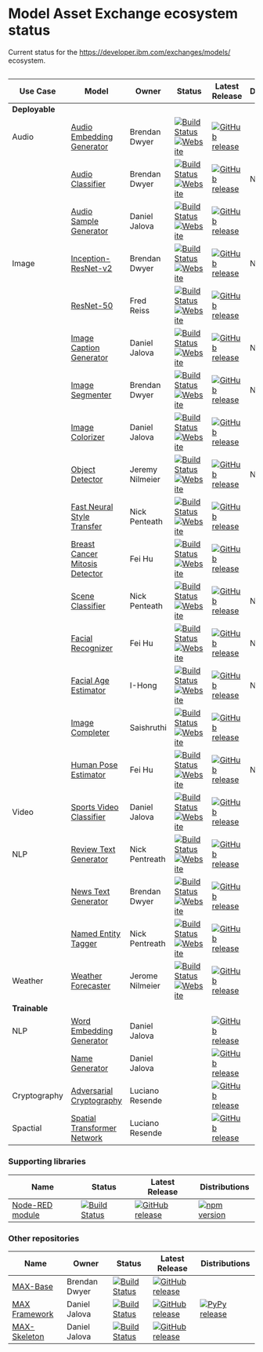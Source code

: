 # Model Asset Exchange ecosystem status

Current status for the https://developer.ibm.com/exchanges/models/ ecosystem.

## 

| Use Case | Model | Owner | Status | Latest Release | Distributions |
| ---- | ---- | ---- | ---- | ---- | ---- |
| **Deployable** |
| Audio    | [Audio Embedding Generator](https://github.com/IBM/MAX-Audio-Embedding-Generator) | Brendan Dwyer | [![Build Status](https://travis-ci.com/IBM/MAX-Audio-Embedding-Generator.svg?branch=master)](https://travis-ci.com/IBM/MAX-Audio-Embedding-Generator) [![Website](https://img.shields.io/website/http/MAX-Audio-Embedding-Generator.max.us-south.containers.appdomain.cloud.svg)](http://MAX-Audio-Embedding-Generator.max.us-south.containers.appdomain.cloud/) | [![GitHub release](https://img.shields.io/github/release/IBM/MAX-Audio-Embedding-Generator.svg)](https://github.com/IBM/MAX-Audio-Embedding-Generator/releases/latest) |
|          | [Audio Classifier](https://github.com/IBM/MAX-Audio-Classifier) | Brendan Dwyer | [![Build Status](https://travis-ci.com/IBM/MAX-Audio-Classifier.svg?branch=master)](https://travis-ci.com/IBM/MAX-Audio-Classifier) [![Website](https://img.shields.io/website/http/MAX-Audio-Classifier.max.us-south.containers.appdomain.cloud.svg)](http://MAX-Audio-Classifier.max.us-south.containers.appdomain.cloud/) | [![GitHub release](https://img.shields.io/github/release/IBM/MAX-Audio-Classifier.svg)](https://github.com/IBM/MAX-Audio-Classifier/releases/latest) | Node-RED |
|          | [Audio Sample Generator](https://github.com/IBM/MAX-Audio-Sample-Generator) | Daniel Jalova | [![Build Status](https://travis-ci.com/IBM/MAX-Audio-Sample-Generator.svg?branch=master)](https://travis-ci.com/IBM/MAX-Audio-Sample-Generator) [![Website](https://img.shields.io/website/http/MAX-Audio-Sample-Generator.max.us-south.containers.appdomain.cloud.svg)](https:/MAX-Audio-Sample-Generator.max.us-south.containers.appdomain.cloud/) | [![GitHub release](https://img.shields.io/github/release/IBM/MAX-Audio-Sample-Generator.svg)](https://github.com/IBM/MAX-Audio-Sample-Generator/releases/latest) |
| Image    | [Inception-ResNet-v2](https://github.com/IBM/MAX-Inception-ResNet-v2) | Brendan Dwyer | [![Build Status](https://travis-ci.com/IBM/MAX-Inception-ResNet-v2.svg?branch=master)](https://travis-ci.com/IBM/MAX-Inception-ResNet-v2)  [![Website](https://img.shields.io/website/http/MAX-Inception-ResNet-v2.max.us-south.containers.appdomain.cloud.svg)](http://MAX-Inception-ResNet-v2.max.us-south.containers.appdomain.cloud/)| [![GitHub release](https://img.shields.io/github/release/IBM/MAX-Inception-ResNet-v2.svg)](https://github.com/IBM/MAX-Inception-ResNet-v2/releases/latest) | Node-RED |
|          | [ResNet-50](https://github.com/IBM/MAX-ResNet-50) | Fred Reiss | [![Build Status](https://travis-ci.com/IBM/MAX-ResNet-50.svg?branch=master)](https://travis-ci.com/IBM/MAX-ResNet-50) [![Website](https://img.shields.io/website/http/MAX-ResNet-50.max.us-south.containers.appdomain.cloud.svg)](http://MAX-ResNet-50.max.us-south.containers.appdomain.cloud/) | [![GitHub release](https://img.shields.io/github/release/IBM/MAX-ResNet-50.svg)](https://github.com/IBM/MAX-ResNet-50/releases/latest) |
|          | [Image Caption Generator](https://github.com/IBM/MAX-Image-Caption-Generator) | Daniel Jalova | [![Build Status](https://travis-ci.com/IBM/MAX-Image-Caption-Generator.svg?branch=master)](https://travis-ci.com/IBM/MAX-Image-Caption-Generator) [![Website](https://img.shields.io/website/http/MAX-Image-Caption-Generator.max.us-south.containers.appdomain.cloud.svg)](http://MAX-Image-Caption-Generator.max.us-south.containers.appdomain.cloud/) | [![GitHub release](https://img.shields.io/github/release/IBM/MAX-Image-Caption-Generator.svg)](https://github.com/IBM/MAX-Image-Caption-Generator/releases/latest) | Node-RED |
|          | [Image Segmenter](https://github.com/IBM/MAX-Image-Segmenter) | Brendan Dwyer | [![Build Status](https://travis-ci.com/IBM/MAX-Image-Segmenter.svg?branch=master)](https://travis-ci.com/IBM/MAX-Image-Segmenter) [![Website](https://img.shields.io/website/http/MAX-Image-Segmenter.max.us-south.containers.appdomain.cloud.svg)](http://MAX-Image-Segmenter.max.us-south.containers.appdomain.cloud/) | [![GitHub release](https://img.shields.io/github/release/IBM/MAX-Image-Segmenter.svg)](https://github.com/IBM/MAX-Image-Segmenter/releases/latest) | Node-RED |
|          | [Image Colorizer](https://github.com/IBM/MAX-Image-Colorizer) | Daniel Jalova | [![Build Status](https://travis-ci.com/IBM/MAX-Image-Colorizer.svg?branch=master)](https://travis-ci.com/IBM/MAX-Image-Colorizer) [![Website](https://img.shields.io/website/http/MAX-Image-Colorizer.max.us-south.containers.appdomain.cloud.svg)](http://MAX-Image-Colorizer.max.us-south.containers.appdomain.cloud/) | [![GitHub release](https://img.shields.io/github/release/IBM/MAX-Image-Colorizer.svg)](https://github.com/IBM/MAX-Image-Colorizer/releases/latest) |
|          | [Object Detector](https://github.com/IBM/MAX-Object-Detector) | Jeremy Nilmeier | [![Build Status](https://travis-ci.com/IBM/MAX-Object-Detector.svg?branch=master)](https://travis-ci.com/IBM/MAX-Object-Detector) [![Website](https://img.shields.io/website/http/MAX-object-detector.max.us-south.containers.appdomain.cloud.svg)](http://MAX-object-detector.max.us-south.containers.appdomain.cloud/) | [![GitHub release](https://img.shields.io/github/release/IBM/MAX-Object-Detector.svg)](https://github.com/IBM/MAX-Object-Detector/releases/latest) | Node-RED |
|          | [Fast Neural Style Transfer](https://github.com/IBM/MAX-Fast-Neural-Style-Transfer) | Nick Penteath | [![Build Status](https://travis-ci.com/IBM/MAX-Fast-Neural-Style-Transfer.svg?branch=master)](https://travis-ci.com/IBM/MAX-Fast-Neural-Style-Transfer) [![Website](https://img.shields.io/website/http/MAX-Fast-Neural-Style-Transfer.max.us-south.containers.appdomain.cloud.svg)](http://MAX-Fast-Neural-Style-Transfer.max.us-south.containers.appdomain.cloud/) | [![GitHub release](https://img.shields.io/github/release/IBM/MAX-Fast-Neural-Style-Transfer.svg)](https://github.com/IBM/MAX-Fast-Neural-Style-Transfer/releases/latest) |
|          | [Breast Cancer Mitosis Detector](https://github.com/IBM/MAX-Breast-Cancer-Mitosis-Detector) | Fei Hu | [![Build Status](https://travis-ci.com/IBM/MAX-Breast-Cancer-Mitosis-Detector.svg?branch=master)](https://travis-ci.com/IBM/MAX-Breast-Cancer-Mitosis-Detector) [![Website](https://img.shields.io/website/http/MAX-Breast-Cancer-Mitosis-Detector.max.us-south.containers.appdomain.cloud.svg)](http://MAX-Breast-Cancer-Mitosis-Detector.max.us-south.containers.appdomain.cloud/) | [![GitHub release](https://img.shields.io/github/release/IBM/MAX-Breast-Cancer-Mitosis-Detector.svg)](https://github.com/IBM/MAX-Breast-Cancer-Mitosis-Detector/releases/latest) |
|          | [Scene Classifier](https://github.com/IBM/MAX-Scene-Classifier) | Nick Penteath | [![Build Status](https://travis-ci.com/IBM/MAX-Scene-Classifier.svg?branch=master)](https://travis-ci.com/IBM/MAX-Scene-Classifier) [![Website](https://img.shields.io/website/http/MAX-Scene-Classifier.max.us-south.containers.appdomain.cloud.svg)](http://MAX-Scene-Classifier.max.us-south.containers.appdomain.cloud/) | [![GitHub release](https://img.shields.io/github/release/IBM/MAX-Scene-Classifier.svg)](https://github.com/IBM/MAX-Scene-Classifier/releases/latest) | Node-RED |
|          | [Facial Recognizer](https://github.com/IBM/MAX-Facial-Recognizer) | Fei Hu | [![Build Status](https://travis-ci.com/IBM/MAX-Facial-Recognizer.svg?branch=master)](https://travis-ci.com/IBM/MAX-Facial-Recognizer) [![Website](https://img.shields.io/website/http/MAX-Facial-Recognizer.max.us-south.containers.appdomain.cloud.svg)](http://MAX-Facial-Recognizer.max.us-south.containers.appdomain.cloud/) | [![GitHub release](https://img.shields.io/github/release/IBM/MAX-Facial-Recognizer.svg)](https://github.com/IBM/MAX-Facial-Recognizer/releases/latest) | Node-RED |
|          | [Facial Age Estimator](https://github.com/IBM/MAX-Facial-Age-Estimator) | I-Hong | [![Build Status](https://travis-ci.com/IBM/MAX-Facial-Age-Estimator.svg?branch=master)](https://travis-ci.com/IBM/MAX-Facial-Age-Estimator) [![Website](https://img.shields.io/website/http/MAX-Facial-Age-Estimator.max.us-south.containers.appdomain.cloud.svg)](http://MAX-Facial-Age-Estimator.max.us-south.containers.appdomain.cloud/) | [![GitHub release](https://img.shields.io/github/release/IBM/MAX-Facial-Age-Estimator.svg)](https://github.com/IBM/MAX-Facial-Age-Estimator/releases/latest) | Node-RED |
|          | [Image Completer](https://github.com/IBM/MAX-Image-Completer) | Saishruthi | [![Build Status](https://travis-ci.com/IBM/MAX-Image-Completer.svg?branch=master)](https://travis-ci.com/IBM/MAX-Image-Completer) [![Website](https://img.shields.io/website/http/MAX-Image-Completer.max.us-south.containers.appdomain.cloud.svg)](http://MAX-Image-Completer.max.us-south.containers.appdomain.cloud/) | [![GitHub release](https://img.shields.io/github/release/IBM/MAX-Image-Completer.svg)](https://github.com/IBM/MAX-Image-Completer/releases/latest) |
|          | [Human Pose Estimator](https://github.com/IBM/MAX-Human-Pose-Estimator) | Fei Hu | [![Build Status](https://travis-ci.com/IBM/MAX-Human-Pose-Estimator.svg?branch=master)](https://travis-ci.com/IBM/MAX-Human-Pose-Estimator) [![Website](https://img.shields.io/website/http/MAX-Human-Pose-Estimator.max.us-south.containers.appdomain.cloud.svg)](http://MAX-Human-Pose-Estimator.max.us-south.containers.appdomain.cloud/) | [![GitHub release](https://img.shields.io/github/release/IBM/MAX-Human-Pose-Estimator.svg)](https://github.com/IBM/MAX-Human-Pose-Estimator/releases/latest) | Node-RED |
| Video    | [Sports Video Classifier](https://github.com/IBM/MAX-Sports-Video-Classifier) | Daniel Jalova | [![Build Status](https://travis-ci.com/IBM/MAX-Sports-Video-Classifier.svg?branch=master)](https://travis-ci.com/IBM/MAX-Sports-Video-Classifier) [![Website](https://img.shields.io/website/http/MAX-Sports-Video-Classifier.max.us-south.containers.appdomain.cloud.svg)](http://MAX-Sports-Video-Classifier.max.us-south.containers.appdomain.cloud/) | [![GitHub release](https://img.shields.io/github/release/IBM/MAX-Sports-Video-Classifier.svg)](https://github.com/IBM/MAX-Sports-Video-Classifier/releases/latest) |
| NLP | [Review Text Generator](https://github.com/IBM/MAX-Review-Text-Generator) | Nick Pentreath | [![Build Status](https://travis-ci.com/IBM/MAX-Review-Text-Generator.svg?branch=master)](https://travis-ci.com/IBM/MAX-Review-Text-Generator) [![Website](https://img.shields.io/website/http/MAX-Review-Text-Generator.max.us-south.containers.appdomain.cloud.svg)](http://MAX-Review-Text-Generator.max.us-south.containers.appdomain.cloud/) | [![GitHub release](https://img.shields.io/github/release/IBM/MAX-Review-Text-Generator.svg)](https://github.com/IBM/MAX-Review-Text-Generator/releases/latest) |
|          | [News Text Generator](https://github.com/IBM/MAX-News-Text-Generator) | Brendan Dwyer | [![Build Status](https://travis-ci.com/IBM/MAX-News-Text-Generator.svg?branch=master)](https://travis-ci.com/IBM/MAX-News-Text-Generator) [![Website](https://img.shields.io/website/http/MAX-News-Text-Generator.max.us-south.containers.appdomain.cloud.svg)](http://MAX-News-Text-Generator.max.us-south.containers.appdomain.cloud/) | [![GitHub release](https://img.shields.io/github/release/IBM/MAX-News-Text-Generator.svg)](https://github.com/IBM/MAX-News-Text-Generator/releases/latest) |
|          | [Named Entity Tagger](https://github.com/IBM/MAX-Named-Entity-Tagger) | Nick Pentreath | [![Build Status](https://travis-ci.com/IBM/MAX-Named-Entity-Tagger.svg?branch=master)](https://travis-ci.com/IBM/MAX-Named-Entity-Tagger) [![Website](https://img.shields.io/website/http/MAX-Named-Entity-Tagger.max.us-south.containers.appdomain.cloud.svg)](http://MAX-Named-Entity-Tagger.max.us-south.containers.appdomain.cloud/) | [![GitHub release](https://img.shields.io/github/release/IBM/MAX-Named-Entity-Tagger.svg)](https://github.com/IBM/MAX-Named-Entity-Tagger/releases/latest) |
| Weather  | [Weather Forecaster](https://github.com/IBM/MAX-Weather-Forecaster) | Jerome Nilmeier | [![Build Status](https://travis-ci.com/IBM/MAX-Weather-Forecaster.svg?branch=master)](https://travis-ci.com/IBM/MAX-Weather-Forecaster) [![Website](https://img.shields.io/website/http/MAX-Weather-Forecaster.max.us-south.containers.appdomain.cloud.svg)](http://MAX-Weather-Forecaster.max.us-south.containers.appdomain.cloud/) | [![GitHub release](https://img.shields.io/github/release/IBM/MAX-Weather-Forecaster.svg)](https://github.com/IBM/MAX-Weather-Forecaster/releases/latest) |
| **Trainable** |
| NLP         | [Word Embedding Generator](https://github.com/IBM/MAX-Word-Embedding-Generator) | Daniel Jalova | | [![GitHub release](https://img.shields.io/github/release/IBM/MAX-Word-Embedding-Generator.svg)](https://github.com/IBM/MAX-Word-Embedding-Generator/releases/latest) |
|          | [Name Generator](https://github.com/IBM/MAX-Name-Generator) | Daniel Jalova | | [![GitHub release](https://img.shields.io/github/release/IBM/MAX-Name-Generator.svg)](https://github.com/IBM/MAX-Name-Generator/releases/latest) |
| Cryptography | [Adversarial Cryptography](https://github.com/IBM/MAX-Adversarial-Cryptography) | Luciano Resende | | [![GitHub release](https://img.shields.io/github/release/IBM/MAX-Adversarial-Cryptography.svg)](https://github.com/IBM/MAX-Adversarial-Cryptography/releases/latest) |
| Spactial | [Spatial Transformer Network](https://github.com/IBM/MAX-Spatial-Transformer-Network) | Luciano Resende | | [![GitHub release](https://img.shields.io/github/release/IBM/MAX-Spatial-Transformer-Network.svg)](https://github.com/IBM/MAX-Spatial-Transformer-Network/releases/latest) |

### Supporting libraries

| Name | Status | Latest Release | Distributions |
| ---- | ---- | ---- | ---- |
| [Node-RED module](https://github.com/CODAIT/node-red-contrib-model-asset-exchange/) | [![Build Status](https://travis-ci.org/CODAIT/node-red-contrib-model-asset-exchange.svg?branch=master)](https://travis-ci.org/CODAIT/node-red-contrib-model-asset-exchange) | [![GitHub release](https://img.shields.io/github/release/CODAIT/node-red-contrib-model-asset-exchange.svg)](https://github.com/CODAIT/node-red-contrib-model-asset-exchange/releases/latest) | [![npm version](https://badge.fury.io/js/node-red-contrib-model-asset-exchange.svg)](https://badge.fury.io/js/node-red-contrib-model-asset-exchange) |

### Other repositories

| Name | Owner | Status | Latest Release | Distributions |
| ---- | ---- | ---- | ---- | ---- |
| [MAX-Base](https://github.com/IBM/MAX-Base) | Brendan Dwyer | [![Build Status](https://travis-ci.com/IBM/MAX-Base.svg?branch=master)](https://travis-ci.com/IBM/MAX-Base) | [![GitHub release](https://img.shields.io/github/release/IBM/MAX-Base.svg)](https://github.com/IBM/MAX-Base/releases/latest) |
| [MAX Framework](https://github.com/IBM/MAX-Framework) | Daniel Jalova | [![Build Status](https://travis-ci.com/IBM/MAX-Framework.svg?branch=master)](https://travis-ci.com/IBM/MAX-Framework) | [![GitHub release](https://img.shields.io/github/release/IBM/MAX-Framework.svg)](https://github.com/IBM/MAX-Framework/releases/latest) | [![PyPy release](https://img.shields.io/pypi/v/maxfw.svg)](https://pypi.org/project/maxfw/) |
| [MAX-Skeleton](https://github.com/IBM/MAX-Skeleton) | Daniel Jalova | [![Build Status](https://travis-ci.com/IBM/MAX-Skeleton.svg?branch=master)](https://travis-ci.com/IBM/MAX-Skeleton) | [![GitHub release](https://img.shields.io/github/release/IBM/MAX-Skeleton.svg)](https://github.com/IBM/MAX-Skeleton/releases/latest) |
